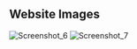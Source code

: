 ## Website Images
![Screenshot_6](https://user-images.githubusercontent.com/57132693/136635007-0543ae4e-ff4b-4148-934d-dc878e1aa76e.png)
![Screenshot_7](https://user-images.githubusercontent.com/57132693/136635027-29c20279-f707-43f0-b154-cb6cb6f859d9.png)
